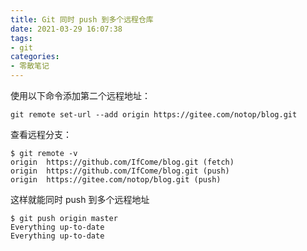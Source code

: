 ```yaml
---
title: Git 同时 push 到多个远程仓库
date: 2021-03-29 16:07:38
tags:
- git
categories:
- 零散笔记
---
```


使用以下命令添加第二个远程地址：
```
git remote set-url --add origin https://gitee.com/notop/blog.git
```

<!--more-->

查看远程分支：
```
$ git remote -v
origin  https://github.com/IfCome/blog.git (fetch)
origin  https://github.com/IfCome/blog.git (push)
origin  https://gitee.com/notop/blog.git (push)
```

这样就能同时 push 到多个远程地址
```
$ git push origin master
Everything up-to-date
Everything up-to-date
```